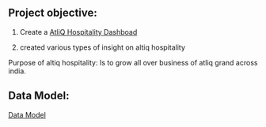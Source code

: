 ## Project objective:

1. Create a [AtliQ Hospitality Dashboad ](https://github.com/JAYANT242003/AtliQ-Hospitality/blob/main/Dashboard%20AH.pdf)

2. created various types of insight on altiq hospitality

Purpose of altiq hospitality: Is to grow all over business of atliq grand across india.


## Data Model:

[Data Model](https://github.com/JAYANT242003/AtliQ-Hospitality/blob/main/Data%20Model%20AH.pdf)
